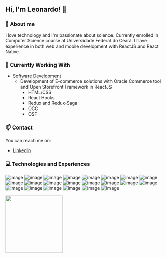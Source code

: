 ## Hi, I'm Leonardo! 👋


### 📝 About me
I love technology and I'm passionate about science.
Currently enrolled in Computer Science course at Universidade Federal do Ceará.
I have experience in both web and mobile development with ReactJS and React Native.  

### 🚧 Currently Working With
- [Software Development](https://compass.uol/)
  - Development of E-commerce solutions with Oracle Commerce tool and Open Storefront Framework in ReactJS
    - HTML/CSS 
    - React Hooks
    - Redux and Redux-Saga
    - OCC
    - OSF

### 📫 Contact 
You can reach me on:
* [LinkedIn](https://www.linkedin.com/in/leondavidtb/)

### 💻 Technologies and Experiences 
![image](https://img.shields.io/badge/Node.js-339933?style=for-the-badge&logo=nodedotjs&logoColor=white)
![image](https://img.shields.io/badge/npm-CB3837?style=for-the-badge&logo=npm&logoColor=white)
![image](https://img.shields.io/badge/React-20232A?style=for-the-badge&logo=react&logoColor=61DAFB)
![image](https://img.shields.io/badge/Redux-593D88?style=for-the-badge&logo=redux&logoColor=white)
![image](https://img.shields.io/badge/Redux%20saga-86D46B?style=for-the-badge&logo=redux%20saga&logoColor=999999)
![image](https://img.shields.io/badge/Sass-CC6699?style=for-the-badge&logo=sass&logoColor=white)
![image](https://img.shields.io/badge/Yarn-2C8EBB?style=for-the-badge&logo=yarn&logoColor=white)
![image](https://img.shields.io/badge/Visual_Studio_Code-0078D4?style=for-the-badge&logo=visual%20studio%20code&logoColor=white)
![image](https://img.shields.io/badge/CSS3-1572B6?style=for-the-badge&logo=css3&logoColor=white)
![image](https://img.shields.io/badge/CSS3-1572B6?style=for-the-badge&logo=css3&logoColor=white)
![image](https://img.shields.io/badge/HTML5-E34F26?style=for-the-badge&logo=html5&logoColor=white)
![image](https://img.shields.io/badge/JavaScript-323330?style=for-the-badge&logo=javascript&logoColor=F7DF1E)
![image](https://img.shields.io/badge/TypeScript-007ACC?style=for-the-badge&logo=typescript&logoColor=white)
![image](https://img.shields.io/badge/eslint-3A33D1?style=for-the-badge&logo=eslint&logoColor=white)
![image](https://img.shields.io/badge/React_Native-20232A?style=for-the-badge&logo=react&logoColor=61DAFB)
![image](https://img.shields.io/badge/Linux-FCC624?style=for-the-badge&logo=linux&logoColor=black)
![image](https://img.shields.io/badge/Windows-0078D6?style=for-the-badge&logo=windows&logoColor=white)
![image](https://img.shields.io/badge/Bitbucket-0747a6?style=for-the-badge&logo=bitbucket&logoColor=white)
![image](https://img.shields.io/badge/Jira-0052CC?style=for-the-badge&logo=Jira&logoColor=white)
![image](https://img.shields.io/badge/Windows-0078D6?style=for-the-badge&logo=windows&logoColor=white)
![image](https://img.shields.io/badge/Windows-0078D6?style=for-the-badge&logo=windows&logoColor=white)
![image](https://img.shields.io/badge/Windows-0078D6?style=for-the-badge&logo=windows&logoColor=white)

<img height="180em" src="https://github-readme-stats.vercel.app/api?username=leondavidtb&show_icons=true&theme=dracula&include_all_commits=true&count_private=true"/>

